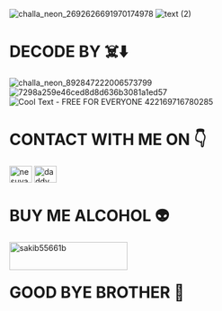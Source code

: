 ![challa_neon_2692626691970174978](https://user-images.githubusercontent.com/103543395/198186491-5ffb5cba-0536-446f-9a22-f402404dfdf2.png)
![text (2)](https://user-images.githubusercontent.com/103543395/198187752-cafc65e3-77fa-46be-903d-c46d3dc33c06.gif)
# DECODE BY ☠️⬇️
![challa_neon_892847222006573799](https://user-images.githubusercontent.com/103543395/198186691-10f2fb3d-bec2-4cd8-8236-cc46b946c6ca.gif)
![7298a259e46ced8d8d636b3081a1ed57](https://user-images.githubusercontent.com/103543395/198187780-a5f8d2e7-3c2f-48c3-bcb7-70866ddc0b9d.gif)
![Cool Text - FREE FOR EVERYONE 422169716780285](https://user-images.githubusercontent.com/103543395/198186772-17fede50-23bf-4ca8-aa17-cc41acdbad4a.png)

# CONTACT WITH ME ON 👇

<a href="https://fb.com/Mr.1000000000000" target="blank"><img align="center" src="https://raw.githubusercontent.com/rahuldkjain/github-profile-readme-generator/master/src/images/icons/Social/facebook.svg" alt="nesuya.nesuya" height="30" width="40" /></a>
<a href="https://instagram.com/daddy_sakib_" target="blank"><img align="center" src="https://raw.githubusercontent.com/rahuldkjain/github-profile-readme-generator/master/src/images/icons/Social/instagram.svg" alt="daddy_sakib_" height="30" width="40" /></a>
</p>

# BUY ME ALCOHOL 👽
<p><a href="https://www.buymeacoffee.com/sakib55661b"> <img align="left" src="https://cdn.buymeacoffee.com/buttons/v2/default-yellow.png" height="50" width="210" alt="sakib55661b" /></a></p><br><br>

# GOOD BYE BROTHER 💓
